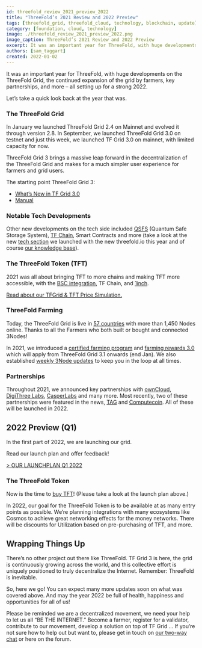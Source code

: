 ```yaml
---
id: threefold_review_2021_preview_2022
title: "ThreeFold’s 2021 Review and 2022 Preview"
tags: [threefold_grid, threefold_cloud, technology, blockchain, update]
category: [foundation, cloud, technology]
image: ./threefold_review_2021_preview_2022.png
image_caption: ThreeFold’s 2021 Review and 2022 Preview
excerpt: It was an important year for ThreeFold, with huge developments on the ThreeFold Grid, the continued expansion of the grid by farmers, key partnerships, and more – all setting up for a strong 2022!
authors: [sam_taggart]
created: 2022-01-02
---
```


It was an important year for ThreeFold, with huge developments on the ThreeFold Grid, the continued expansion of the grid by farmers, key partnerships, and more – all setting up for a strong 2022.

Let’s take a quick look back at the year that was.

### The ThreeFold Grid

In January we launched ThreeFold Grid 2.4 on Mainnet and evolved it through version 2.8. In September, we launched ThreeFold Grid 3.0 on testnet and just this week, we launched TF Grid 3.0 on mainnet, with limited capacity for now.

ThreeFold Grid 3 brings a massive leap forward in the decentralization of the ThreeFold Grid and makes for a much simpler user experience for farmers and grid users.

The starting point ThreeFold Grid 3:

* [What’s New in TF Grid 3.0](https://forum.threefold.io/t/what-is-new-in-tfgrid-3-0/1133)
* [Manual](https://library.threefold.me/info/manual/#/)

### Notable Tech Developments

Other new developments on the tech side included [QSFS](https://threefold.io/news/post/qsfs_intro/) (Quantum Safe Storage System), [TF Chain](https://threefold.io/blog/post/tf_chain/), Smart Contracts and more (take a look at the new [tech section](https://threefold.io/tech) we launched with the new threefold.io this year and of course [our knowledge base](https://library.threefold.me/info/threefold/#/technology/threefold__technology)).

### The ThreeFold Token (TFT)

2021 was all about bringing TFT to more chains and making TFT more accessible, with the [BSC integration](https://threefold.io/news/post/bsc_update_news/), TF Chain, and [1inch](https://threefold.io/news/post/tft_1inch/).

[Read about our TFGrid & TFT Price Simulation.](https://forum.threefold.io/t/tft-tfgrid-growth-simulation/1633)

### ThreeFold Farming

Today, the ThreeFold Grid is live in [57 countries](https://explorer.threefold.io) with more than 1,450 Nodes online. Thanks to all the Farmers who both built or bought and connected 3Nodes!

In 2021, we introduced a [certified farming program](https://library.threefold.me/info/threefold/#/tfgrid/farming/threefold__certified_farming) and [farming rewards 3.0](https://library.threefold.me/info/threefold/#/tfgrid/farming/threefold__farming_reward) which will apply from ThreeFold Grid 3.1 onwards (end Jan). We also established [weekly 3Node updates](https://forum.threefold.io/c/farming/nodeshop-pre-order-faq/59) to keep you in the loop at all times.

### Partnerships

Throughout 2021, we announced key partnerships with [ownCloud](https://threefold.io/news/post/owncloud_threefold/), [DigiThree Labs](https://threefold.io/news/post/digithree/), [CasperLabs](https://threefold.io/news/post/threefold_casperlabs/) and many more. Most recently, two of these partnerships were featured in the news, [TAG](https://martechseries.com/technology/threefold-and-take-action-global-partner-to-bring-internet-access-to-1-billion-people-across-the-globe/) and [Computecoin](https://www.bloomberg.com/press-releases/2021-12-21/helping-africa-go-digital-a-metaverse-startup-is-working-with-an-ngo-to-expand-digital-infrastructure-in-africa). All of these will be launched in 2022.

## 2022 Preview (Q1)

In the first part of 2022, we are launching our grid.

Read our launch plan and offer feedback!

[> OUR LAUNCHPLAN Q1 2022](https://forum.threefold.io/t/the-threefold-grid-3-x-launch-plan/1634)

### The ThreeFold Token

Now is the time to [buy TFT](https://library.threefold.me/info/threefold#/tokens/how_to_buy)! (Please take a look at the launch plan above.)

In 2022, our goal for the ThreeFold Token is to be available at as many entry points as possible. We’re planning integrations with many ecosystems like Cosmos to achieve great networking effects for the money networks. There will be discounts for Utilization based on pre-purchasing of TFT, and more.

## Wrapping Things Up

There’s no other project out there like ThreeFold. TF Grid 3 is here, the grid is continuously growing across the world, and this collective effort is uniquely positioned to truly decentralize the Internet. Remember: ThreeFold is inevitable.

So, here we go! You can expect many more updates soon on what was covered above. And may the year 2022 be full of health, happiness and opportunities for all of us!

Please be reminded we are a decentralized movement, we need your help to let us all “BE THE INTERNET.” Become a farmer, register for a validator, contribute to our movement, develop a solution on top of TF Grid … If you’re not sure how to help out but want to, please get in touch on [our two-way chat](https://t.me/threefold) or here on the forum.
